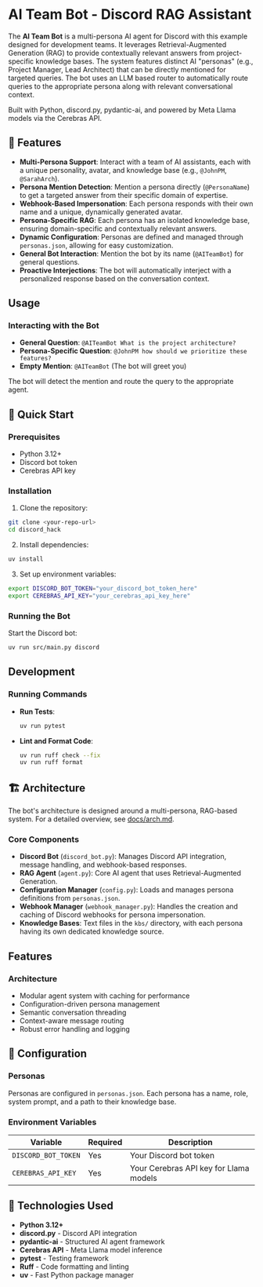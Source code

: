 # AI Team Bot - Discord RAG Assistant

The **AI Team Bot** is a multi-persona AI agent for Discord with this example designed for development teams. It leverages Retrieval-Augmented Generation (RAG) to provide contextually relevant answers from project-specific knowledge bases. The system features distinct AI "personas" (e.g., Project Manager, Lead Architect) that can be directly mentioned for targeted queries. The bot uses an LLM based router to automatically route queries to the appropriate persona along with relevant conversational context.

Built with Python, discord.py, pydantic-ai, and powered by Meta Llama models via the Cerebras API.

## 🤖 Features

- **Multi-Persona Support**: Interact with a team of AI assistants, each with a unique personality, avatar, and knowledge base (e.g., `@JohnPM`, `@SarahArch`).
- **Persona Mention Detection**: Mention a persona directly (`@PersonaName`) to get a targeted answer from their specific domain of expertise.
- **Webhook-Based Impersonation**: Each persona responds with their own name and a unique, dynamically generated avatar.
- **Persona-Specific RAG**: Each persona has an isolated knowledge base, ensuring domain-specific and contextually relevant answers.
- **Dynamic Configuration**: Personas are defined and managed through `personas.json`, allowing for easy customization.
- **General Bot Interaction**: Mention the bot by its name (`@AITeamBot`) for general questions.
- **Proactive Interjections**: The bot will automatically interject with a personalized response based on the conversation context.

## Usage

### Interacting with the Bot

- **General Question**: `@AITeamBot What is the project architecture?`
- **Persona-Specific Question**: `@JohnPM how should we prioritize these features?`
- **Empty Mention**: `@AITeamBot` (The bot will greet you)

The bot will detect the mention and route the query to the appropriate agent.

## 🚀 Quick Start

### Prerequisites

- Python 3.12+
- Discord bot token
- Cerebras API key

### Installation

1. Clone the repository:
```bash
git clone <your-repo-url>
cd discord_hack
```

2. Install dependencies:
```bash
uv install
```

3. Set up environment variables:
```bash
export DISCORD_BOT_TOKEN="your_discord_bot_token_here"
export CEREBRAS_API_KEY="your_cerebras_api_key_here"
```

### Running the Bot

Start the Discord bot:
```bash
uv run src/main.py discord
```


## Development

### Running Commands

- **Run Tests**:
  ```bash
  uv run pytest
  ```
- **Lint and Format Code**:
  ```bash
  uv run ruff check --fix
  uv run ruff format
  ```

## 🏗️ Architecture

The bot's architecture is designed around a multi-persona, RAG-based system. For a detailed overview, see [docs/arch.md](docs/arch.md).

### Core Components

- **Discord Bot** (`discord_bot.py`): Manages Discord API integration, message handling, and webhook-based responses.
- **RAG Agent** (`agent.py`): Core AI agent that uses Retrieval-Augmented Generation.
- **Configuration Manager** (`config.py`): Loads and manages persona definitions from `personas.json`.
- **Webhook Manager** (`webhook_manager.py`): Handles the creation and caching of Discord webhooks for persona impersonation.
- **Knowledge Bases**: Text files in the `kbs/` directory, with each persona having its own dedicated knowledge source.

## Features

### Architecture
- Modular agent system with caching for performance
- Configuration-driven persona management
- Semantic conversation threading
- Context-aware message routing
- Robust error handling and logging

## 🔧 Configuration

### Personas
Personas are configured in `personas.json`. Each persona has a name, role, system prompt, and a path to their knowledge base.

### Environment Variables

| Variable | Required | Description |
|----------|----------|-------------|
| `DISCORD_BOT_TOKEN` | Yes | Your Discord bot token |
| `CEREBRAS_API_KEY` | Yes | Your Cerebras API key for Llama models |

## 🔗 Technologies Used

- **Python 3.12+**
- **discord.py** - Discord API integration
- **pydantic-ai** - Structured AI agent framework
- **Cerebras API** - Meta Llama model inference
- **pytest** - Testing framework
- **Ruff** - Code formatting and linting
- **uv** - Fast Python package manager
